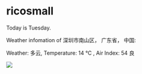 # ricosmall

Today is Tuesday.

Weather infomation of 深圳市南山区， 广东省， 中国: 

Weather: 多云, Temperature: 14 ℃ , Air Index: 54 良

<img src="https://github-readme-stats.vercel.app/api?username=ricosmall&show_icons=true" />
